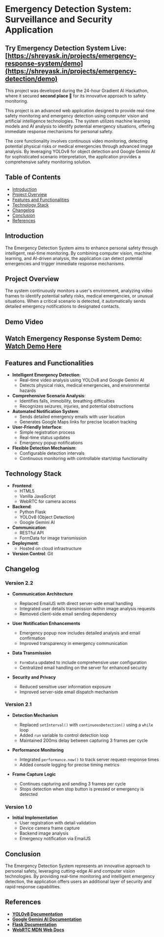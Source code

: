 # Emergency Detection System: Surveillance and Security Application

## **Try Emergency Detection System Live**: [https://shreyask.in/projects/emergency-response-system/demo](https://shreyask.in/projects/emergency-detection/demo)

This project was developed during the 24-hour Gradient AI Hackathon, where it secured **second place 🥈** for its innovative approach to safety monitoring.  

This project is an advanced web application designed to provide real-time safety monitoring and emergency detection using computer vision and artificial intelligence technologies. The system utilizes machine learning models and AI analysis to identify potential emergency situations, offering immediate response mechanisms for personal safety.

The core functionality involves continuous video monitoring, detecting potential physical risks or medical emergencies through advanced image analysis. By leveraging YOLOv8 for object detection and Google Gemini AI for sophisticated scenario interpretation, the application provides a comprehensive safety monitoring solution.

## Table of Contents

- [Introduction](#introduction)
- [Project Overview](#project-overview)
- [Features and Functionalities](#features-and-functionalities)
- [Technology Stack](#technology-stack)
- [Changelog](#changelog)
- [Conclusion](#conclusion)
- [References](#references)

## Introduction

The Emergency Detection System aims to enhance personal safety through intelligent, real-time monitoring. By combining computer vision, machine learning, and AI-driven analysis, the application can detect potential emergencies and trigger immediate response mechanisms.

## Project Overview

The system continuously monitors a user's environment, analyzing video frames to identify potential safety risks, medical emergencies, or unusual situations. When a critical scenario is detected, it automatically sends detailed emergency notifications to designated contacts.

## Demo Video

## **Watch Emergency Response System Demo**: [Watch Demo Here](https://my-portfolio-website-s3-bucket.s3.ap-south-1.amazonaws.com/assets/Emergency_Response_System_Demo.mp4)


## Features and Functionalities

- **Intelligent Emergency Detection**: 
  - Real-time video analysis using YOLOv8 and Google Gemini AI
  - Detects physical risks, medical emergencies, and environmental hazards
- **Comprehensive Scenario Analysis**:
  - Identifies falls, immobility, breathing difficulties
  - Recognizes seizures, injuries, and potential obstructions
- **Automated Notification System**:
  - Sends detailed emergency emails with user location
  - Generates Google Maps links for precise location tracking
- **User-Friendly Interface**:
  - Simple registration process
  - Real-time status updates
  - Emergency popup notifications
- **Flexible Detection Mechanism**:
  - Configurable detection intervals
  - Continuous monitoring with controllable start/stop functionality

## Technology Stack

- **Frontend**: 
  - HTML5
  - Vanilla JavaScript
  - WebRTC for camera access
- **Backend**:
  - Python Flask
  - YOLOv8 (Object Detection)
  - Google Gemini AI
- **Communication**:
  - RESTful API
  - FormData for image transmission
- **Deployment**:
  - Hosted on cloud infrastructure
- **Version Control**: Git

## Changelog

### **Version 2.2**  
- **Communication Architecture**  
  - Replaced EmailJS with direct server-side email handling
  - Integrated user details transmission within image analysis requests
  - Removed client-side email sending dependency

- **User Notification Enhancements**  
  - Emergency popup now includes detailed analysis and email confirmation
  - Improved transparency in emergency communication

- **Data Transmission**  
  - `FormData` updated to include comprehensive user configuration
  - Centralized email handling on the server for enhanced security

- **Security and Privacy**  
  - Reduced sensitive user information exposure
  - Improved server-side email dispatch mechanism

### **Version 2.1**  
- **Detection Mechanism**  
  - Replaced `setInterval()` with `continuousDetection()` using a `while` loop
  - Added `run` variable to control detection loop
  - Maintained 200ms delay between capturing 3 frames per cycle

- **Performance Monitoring**  
  - Integrated `performance.now()` to track server request-response times
  - Added console logging for precise timing metrics

- **Frame Capture Logic**  
  - Continues capturing and sending 3 frames per cycle
  - Stops detection when stop button is pressed or emergency is detected

### **Version 1.0**  
- **Initial Implementation**  
  - User registration with detail validation  
  - Device camera frame capture  
  - Backend image analysis  
  - Emergency notification via EmailJS  

## Conclusion

The Emergency Detection System represents an innovative approach to personal safety, leveraging cutting-edge AI and computer vision technologies. By providing real-time monitoring and intelligent emergency detection, the application offers users an additional layer of security and rapid response capabilities.

## References

- **[YOLOv8 Documentation](https://docs.ultralytics.com/)**
- **[Google Gemini AI Documentation](https://ai.google.dev/tutorials)**
- **[Flask Documentation](https://flask.palletsprojects.com/)**
- **[WebRTC MDN Web Docs](https://developer.mozilla.org/en-US/docs/Web/API/WebRTC_API)**
